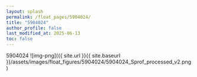 ```yaml
---
layout: splash
permalink: /float_pages/5904024/
title: "5904024"
author_profile: false
last_modified_at: 2025-06-13
toc: false
---
```

 
5904024
![img-png]({{ site.url }}{{ site.baseurl }}/assets/images/float_figures/5904024/5904024_Sprof_processed_v2.png)
